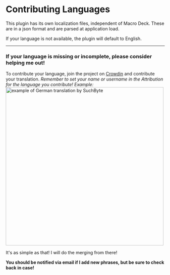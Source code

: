 # Contributing Languages 

This plugin has its own localization files, independent of Macro Deck.
These are in a json format and are parsed at application load.

If your language is not available, the plugin will default to English.
***
### If your language is missing or incomplete, please consider helping me out!

To contribute your language, join the project on [Crowdin](https://crowdin.com/project/macrodeckvoicemeeter/invite?h=8621e5f95ad1b35909a94b844d0734fd2001474) and contribute your translation.
*Remember to set your name or username in the Attribution for the language you contribute! Example:*
<img src="https://user-images.githubusercontent.com/54237626/166721434-d6e73708-d54d-409c-abe1-b91920c352ee.png" width="500" alt="example of German translation by SuchByte" />

It's as simple as that! I will do the merging from there!

**You should be notified via email if I add new phrases, but be sure to check back in case!**
